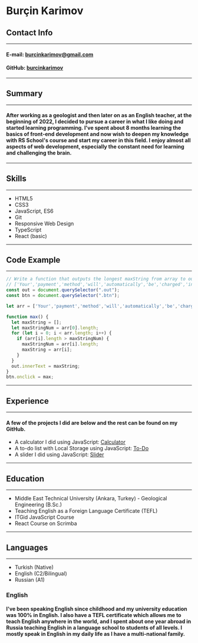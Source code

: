 # Burçin Karimov

## Contact Info 
---
#### E-mail: burcinkarimov@gmail.com
#### GitHub: [burcinkarimov](https://github.com/burcinkarimov)

---
## Summary
---
#### After working as a geologist and then later on as an English teacher, at the beginning of 2022, I decided to pursue a career in what I like doing and started learning programming. I've spent about 8 months learning the basics of front-end development and now wish to deepen my knowledge with RS School's course and start my career in this field. I enjoy almost all aspects of web development, especially the constant need for learning and challenging the brain. 

---
## Skills
---
* HTML5
* CSS3
* JavaScript, ES6
* Git
* Responsive Web Design
* TypeScript
* React (basic)

---
## Code Example
---
```javascript
// Write a function that outputs the longest maxString from array to output.
// ['Your','payment','method','will','automatically','be','charged','in','advance','every' ];
const out = document.querySelector(".out"); 
const btn = document.querySelector(".btn");

let arr = ['Your','payment','method','will','automatically','be','charged','in','advance','every'];

function max() {
  let maxString = [];
  let maxStringNum = arr[0].length;
  for (let i = 0; i < arr.length; i++) {
    if (arr[i].length > maxStringNum) {
      maxStringNum = arr[i].length; 
      maxString = arr[i];
    }
  }
  out.innerText = maxString; 
}
btn.onclick = max;
```

---
## Experience
---
#### A few of the projects I did are below and the rest can be found on my GitHub. 
* A calculator I did using JavaScript: [Calculator](https://github.com/burcinkarimov/calculator)
* A to-do list with Local Storage using JavaScript: [To-Do](https://github.com/burcinkarimov/todo)
* A slider I did using JavaScript: [Slider](https://github.com/burcinkarimov/slider)

---
## Education 
---
* Middle East Technical University (Ankara, Turkey) - Geological Engineering (B.Sc.)
* Teaching English as a Foreign Language Certificate (TEFL)
* ITGid JavaScript Course
* React Course on Scrimba

---
## Languages
---
* Turkish (Native)
* English (C2/Bilingual)
* Russian (A1)

### English
#### I've been speaking English since childhood and my university education was 100% in English. I also have a TEFL certificate which allows me to teach English anywhere in the world, and I spent about one year abroad in Russia teaching English in a language school to students of all levels. I mostly speak in English in my daily life as I have a multi-national family. 





